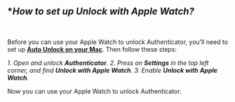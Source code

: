 <!-- 
---
title: How to set up **Unlock with Apple Watch?
--- 
-->

## **How to set up **Unlock with Apple Watch?***

<br />

Before you can use your Apple Watch to unlock Authenticator, you’ll need to set up [**Auto Unlock on your Mac**](https://support.apple.com/en-gb/HT206995). Then follow these steps:

*1. Open and unlock **Authenticator**.*
*2. Press on **Settings** in the top left corner, and find  **Unlock with Apple Watch**.*
*3. Enable **Unlock with Apple Watch**.*

Now you can use your Apple Watch to unlock Authenticator.






